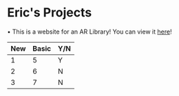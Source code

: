 # Eric's Projects

• This is a website for an AR Library! You can view it [here](Website.html)!

| New | Basic | Y/N |
|-----|-------|-----|
| 1   | 5     | Y   |
| 2   | 6     | N   |
| 3   | 7     | N   |

